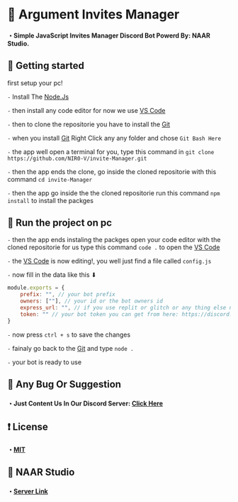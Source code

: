 # 🧨 Argument Invites Manager

#### ・Simple JavaScript  Invites Manager Discord Bot Powerd By: NAAR Studio.

## 🔌 Getting started

first setup your pc!

`-` Install The [Node.Js](https://nodejs.org/en/)

`-` then install any code editor for now we use [VS Code](https://code.visualstudio.com/)

`-` then to clone the repositorie you have to install the [Git](https://git-scm.com/)

`-` when you install [Git](https://git-scm.com/) Right Click any any folder and chose `Git Bash Here`

`-` the app well open a terminal for you, type this command in `git clone https://github.com/NIR0-V/invite-Manager.git`

`-` then the app ends the clone, go inside the cloned repositorie with this command `cd invite-Manager`

`-` then the app go inside the the cloned repositorie run this command `npm install` to install the packges

## 💨 Run the project on pc

`-` then the app ends instaling the packges open your code editor with the cloned repositorie for us type this command `code .` to open the [VS Code](https://code.visualstudio.com/)

`-` the [VS Code](https://code.visualstudio.com/) is now editing!, you well just find a file called `config.js`

`-` now fill in the data like this ⬇

```js
module.exports = {
    prefix: "", // your bot prefix
    owners: [""], // your id or the bot owners id
    express_url: "", // if you use replit or glitch or any thing else need to uptime just but the link here and the bot well uptime her self
    token: "" // your bot token you can get from here: https://discord.com/developers/applications/
}
```

`-` now press `ctrl + s` to save the changes

`-` fainaly go back to the [Git](https://git-scm.com/) and type `node .`

`-` your bot is ready to use

## 💖 Any Bug Or Suggestion

#### ・Just Content Us In Our Discord Server: [Click Here](https://discord.gg/YJ6mUdgTsc)

## ❗ License

#### ・[MIT](https://github.com/NIR0-V/invite-Manager/blob/main/LICENSE)

## 💌 NAAR Studio

#### ・[Server Link](https://discord.gg/YJ6mUdgTsc)
